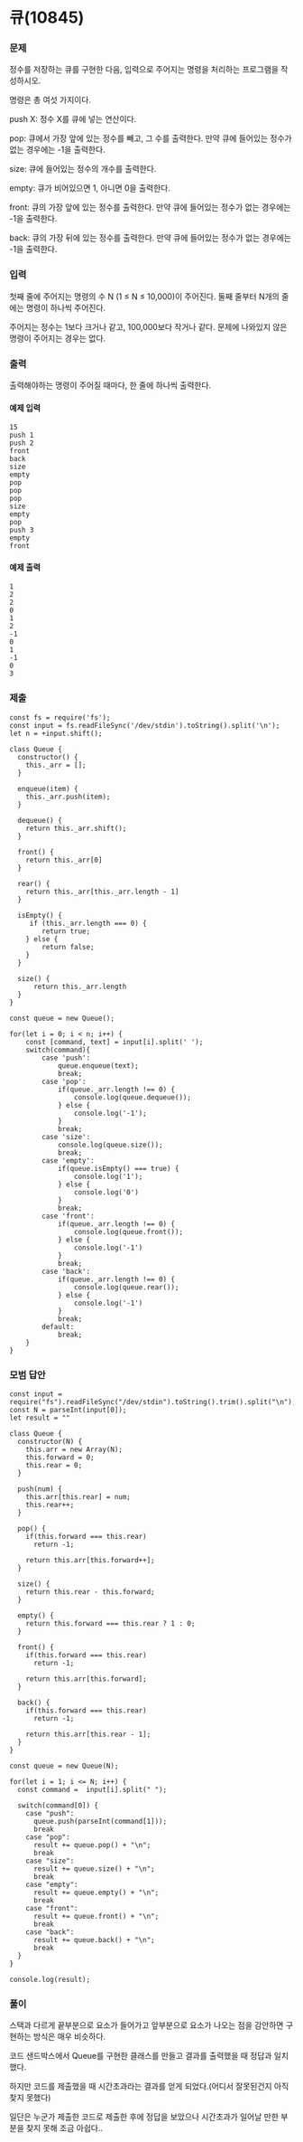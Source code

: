 # 큐(10845)

### 문제

정수를 저장하는 큐를 구현한 다음, 입력으로 주어지는 명령을 처리하는 프로그램을 작성하시오.<br>

명령은 총 여섯 가지이다.<br>

push X: 정수 X를 큐에 넣는 연산이다.<br>

pop: 큐에서 가장 앞에 있는 정수를 빼고, 그 수를 출력한다. 만약 큐에 들어있는 정수가 없는 경우에는 -1을 출력한다.<br>

size: 큐에 들어있는 정수의 개수를 출력한다.<br>

empty: 큐가 비어있으면 1, 아니면 0을 출력한다.<br>

front: 큐의 가장 앞에 있는 정수를 출력한다. 만약 큐에 들어있는 정수가 없는 경우에는 -1을 출력한다.<br>

back: 큐의 가장 뒤에 있는 정수를 출력한다. 만약 큐에 들어있는 정수가 없는 경우에는 -1을 출력한다.<br>

### 입력

첫째 줄에 주어지는 명령의 수 N (1 ≤ N ≤ 10,000)이 주어진다. 둘째 줄부터 N개의 줄에는 명령이 하나씩 주어진다.<br>

주어지는 정수는 1보다 크거나 같고, 100,000보다 작거나 같다. 문제에 나와있지 않은 명령이 주어지는 경우는 없다.<br>

### 출력

출력해야하는 명령이 주어질 때마다, 한 줄에 하나씩 출력한다.<br>

#### 예제 입력

```
15
push 1
push 2
front
back
size
empty
pop
pop
pop
size
empty
pop
push 3
empty
front
```

#### 예제 출력

```
1
2
2
0
1
2
-1
0
1
-1
0
3
```

### 제출

```
const fs = require('fs');
const input = fs.readFileSync('/dev/stdin').toString().split('\n');
let n = +input.shift();

class Queue {
  constructor() {
    this._arr = [];
  }

  enqueue(item) {
    this._arr.push(item);
  }

  dequeue() {
    return this._arr.shift();
  }

  front() {
    return this._arr[0]
  }

  rear() {
    return this._arr[this._arr.length - 1]
  }

  isEmpty() {
     if (this._arr.length === 0) {
        return true;
    } else {
        return false;
    }
  }

  size() {
      return this._arr.length
  }
}

const queue = new Queue();

for(let i = 0; i < n; i++) {
    const [command, text] = input[i].split(' ');
    switch(command){
        case 'push':
            queue.enqueue(text);
            break;
        case 'pop':
            if(queue._arr.length !== 0) {
                console.log(queue.dequeue());
            } else {
                console.log('-1');
            }
            break;
        case 'size':
            console.log(queue.size());
            break;
        case 'empty':
            if(queue.isEmpty() === true) {
                console.log('1');
            } else {
                console.log('0')
            }
            break;
        case 'front':
            if(queue._arr.length !== 0) {
                console.log(queue.front());
            } else {
                console.log('-1')
            }
            break;
        case 'back':
            if(queue._arr.length !== 0) {
                console.log(queue.rear());
            } else {
                console.log('-1')
            }
            break;
        default:
            break;
    }
}
```

### 모범 답안

```
const input = require("fs").readFileSync("/dev/stdin").toString().trim().split("\n");
const N = parseInt(input[0]);
let result = ""

class Queue {
  constructor(N) {
    this.arr = new Array(N);
    this.forward = 0;
    this.rear = 0;
  }

  push(num) {
    this.arr[this.rear] = num;
    this.rear++;
  }

  pop() {
    if(this.forward === this.rear)
      return -1;

    return this.arr[this.forward++];
  }

  size() {
    return this.rear - this.forward;
  }

  empty() {
    return this.forward === this.rear ? 1 : 0;
  }

  front() {
    if(this.forward === this.rear)
      return -1;

    return this.arr[this.forward];
  }

  back() {
    if(this.forward === this.rear)
      return -1;

    return this.arr[this.rear - 1];
  }
}

const queue = new Queue(N);

for(let i = 1; i <= N; i++) {
  const command =  input[i].split(" ");

  switch(command[0]) {
    case "push":
      queue.push(parseInt(command[1]));
      break
    case "pop":
      result += queue.pop() + "\n";
      break
    case "size":
      result += queue.size() + "\n";
      break
    case "empty":
      result += queue.empty() + "\n";
      break
    case "front":
      result += queue.front() + "\n";
      break
    case "back":
      result += queue.back() + "\n";
      break
  }
}

console.log(result);
```

### 풀이

스택과 다르게 끝부분으로 요소가 들어가고 앞부분으로 요소가 나오는 점을 감안하면 구현하는 방식은 매우 비슷하다.<br>

코드 샌드박스에서 Queue를 구현한 클래스를 만들고 결과를 출력했을 때 정답과 일치했다.<br>

하지만 코드를 제출했을 때 시간초과라는 결과를 얻게 되었다.(어디서 잘못된건지 아직 찾지 못했다)<br>

일단은 누군가 제출한 코드로 제출한 후에 정답을 보았으나 시간초과가 일어날 만한 부분을 찾지 못해 조금 아쉽다..<br>
